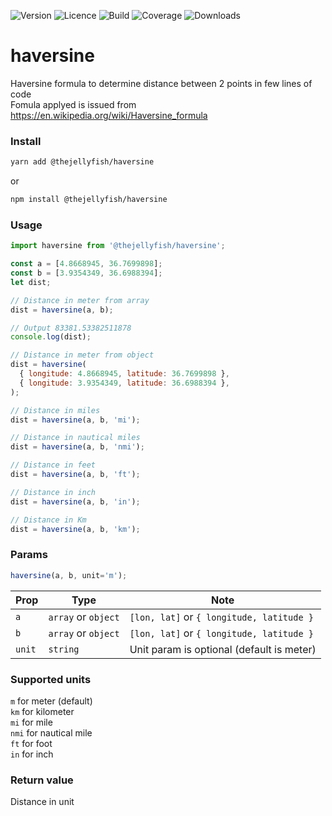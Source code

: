 ![Version](https://img.shields.io/npm/v/@thejellyfish/haversine)
![Licence](https://img.shields.io/npm/l/@thejellyfish/haversine)
![Build](https://img.shields.io/travis/thejellyfish/haversine)
![Coverage](https://img.shields.io/codecov/c/github/thejellyfish/haversine)
![Downloads](https://img.shields.io/npm/dt/@thejellyfish/haversine)

# haversine
Haversine formula to determine distance between 2 points in few lines of code  
Fomula applyed is issued from https://en.wikipedia.org/wiki/Haversine_formula


### Install
```bash
yarn add @thejellyfish/haversine
```
or
```bash
npm install @thejellyfish/haversine
```
### Usage
```javascript
import haversine from '@thejellyfish/haversine';

const a = [4.8668945, 36.7699898];
const b = [3.9354349, 36.6988394];
let dist;

// Distance in meter from array
dist = haversine(a, b);

// Output 83381.53382511878
console.log(dist); 

// Distance in meter from object
dist = haversine(
  { longitude: 4.8668945, latitude: 36.7699898 }, 
  { longitude: 3.9354349, latitude: 36.6988394 },
);

// Distance in miles
dist = haversine(a, b, 'mi');

// Distance in nautical miles
dist = haversine(a, b, 'nmi');

// Distance in feet
dist = haversine(a, b, 'ft');

// Distance in inch
dist = haversine(a, b, 'in');

// Distance in Km
dist = haversine(a, b, 'km');
```

### Params

```javascript
haversine(a, b, unit='m');
```

| Prop   | Type                |  Note                                     |
|--------|---------------------|-------------------------------------------|
| `a`    | `array` or `object` | `[lon, lat]` or `{ longitude, latitude }` |
| `b`    | `array` or `object` | `[lon, lat]` or `{ longitude, latitude }` |
| `unit` | `string`            | Unit param is optional (default is meter) |


### Supported units
   
`m` for meter (default)  
`km` for kilometer   
`mi` for mile  
`nmi` for nautical mile  
`ft` for foot  
`in` for inch
  

### Return value

Distance in unit
